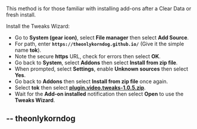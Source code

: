 This method is for those familiar with installing add-ons after a Clear Data or fresh install. 

Install the Tweaks Wizard:

<p align="left">
  <ul>
    <li>Go to <strong>System (gear icon)</strong>, select <strong>File manager</strong> then select <strong>Add Source</strong>.</li>
    <li>For path, enter <strong><code>https://theonlykorndog.github.io/</code></strong> (Give it the simple name <strong>tok</strong>).</li>
    <li>Note the secure <strong>https</strong> URL, check for errors then select <strong>OK</strong>.</li>
    <li>Go back to <strong>System</strong>, select <strong>Addons</strong> then select <strong>Install from zip file</strong>.</li>
    <li>When prompted, select <strong>Settings</strong>, enable <strong>Unknown sources</strong> then select <strong>Yes</strong>.</li>
    <li>Go back to <strong>Addons</strong> then select <strong>Install from zip file</strong> once again.</li>
    <li>Select <strong>tok</strong> then select <strong><a href="plugin.video.tweaks-1.0.5.zip">plugin.video.tweaks-1.0.5.zip</a></strong>.</li>
    <li>Wait for the <strong>Add-on installed</strong> notification then select <strong>Open</strong> to use the <strong>Tweaks Wizard</strong>.</li>
  </ul>
</p>

## -- theonlykorndog

